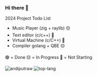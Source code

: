 ### Hi there 👋

<!--
**andiputraw/andiputraw** is a ✨ _special_ ✨ repository because its `README.md` (this file) appears on your GitHub profile.

Here are some ideas to get you started:

- 🔭 I’m currently working on ...
- 🌱 I’m currently learning ...
- 👯 I’m looking to collaborate on ...
- 🤔 I’m looking for help with ...
- 💬 Ask me about ...
- 📫 How to reach me: ...
- 😄 Pronouns: ...
- ⚡ Fun fact: ...
-->

2024 Project Todo List
- Music Player (zig + raylib) 🟡
- Text editor (c/c++) 🔴
- Virtual Machine (c/C++) 🔴
- Compiler golang + QBE 🟡

🟢 = Done
🟡 = In Progress
🔴 = Not Starting

![andiputraw](https://github-readme-stats.vercel.app/api?username=andiputraw&show_icons=true&theme=radical)
![top-lang](https://github-readme-stats.vercel.app/api/top-langs/?username=andiputraw&layout=compact)

